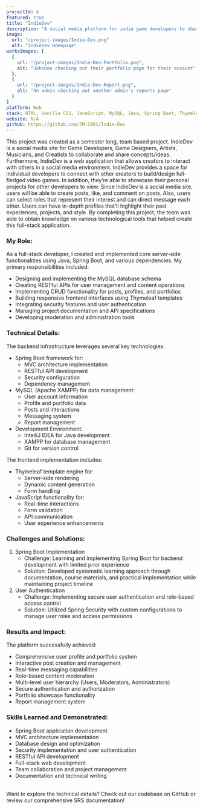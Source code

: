 ```yaml
---
projectId: 4
featured: true
title: "IndieDev"
description: "A social media platform for indie game developers to share their projects and collaborate with other developers. Users can create an account, create posts, and comment on other posts. Admins can delete posts and comments."
image:
  url: "/project-images/Indie-Dev.png"
  alt: "IndieDev Homepage"
worksImages: [
  {
    url: "/project-images/Indie-Dev-Portfolio.png",
    alt: "JohnDoe checking out their portfolio page for their account"
  }, 
  {
    url: "/project-images/Indie-Dev-Report.png",
    alt: "An admin checking out another admin's reports page"
  }
]
platform: Web
stack: HTML, Vanilla CSS, JavaScript, MySQL, Java, Spring Boot, Thymeleaf
website: N/A
github: https://github.com/JM-2001/Indie-Dev
---
```


This project was created as a semester long, team based project. IndieDev is a social media site for Game Developers, Game Designers, Artists, Musicians, and Creatists to collaborate and share concepts/ideas. Furthermore, IndieDev is a web application that allows creators to interact with others in a social media environment. IndieDev provides a space for individual developers to connect with other creators to build/design full-fledged video games. In addition, they’re able to showcase their personal projects for other developers to view. Since IndieDev is a social media site, users will be able to create posts, like, and comment on posts. Also, users can select roles that represent their interest and can direct message each other. Users can have in-depth profiles that’ll highlight their past experiences, projects, and style. By completing this project, the team was able to obtain knowledge on various technological tools that helped create this full-stack application.

### My Role:
As a full-stack developer, I created and implemented core server-side functionalities using Java, Spring Boot, and various dependencies. My primary responsibilities included:
- Designing and implementing the MySQL database schema
- Creating RESTful APIs for user management and content operations
- Implementing CRUD functionality for posts, profiles, and portfolios
- Building responsive frontend interfaces using Thymeleaf templates
- Integrating security features and user authentication
- Managing project documentation and API specifications
- Developing moderation and administration tools

### Technical Details:
The backend infrastructure leverages several key technologies:
- Spring Boot framework for:
  - MVC architecture implementation
  - RESTful API development
  - Security configuration
  - Dependency management
- MySQL (Apache XAMPP) for data management:
  - User account information
  - Profile and portfolio data
  - Posts and interactions
  - Messaging system
  - Report management
- Development Environment:
  - IntelliJ IDEA for Java development
  - XAMPP for database management
  - Git for version control

The frontend implementation includes:
- Thymeleaf template engine for:
  - Server-side rendering
  - Dynamic content generation
  - Form handling
- JavaScript functionality for:
  - Real-time interactions
  - Form validation
  - API communication
  - User experience enhancements

<div class="md-chall-div">

### Challenges and Solutions:

<ol>
  <li>
    Spring Boot Implementation
    <ul>
      <li>Challenge: Learning and implementing Spring Boot for backend development with limited prior experience</li>
      <li>Solution: Developed systematic learning approach through documentation, course materials, and practical implementation while maintaining project timeline</li>
    </ul>
  </li>
  <li>
    User Authentication
    <ul>
      <li>Challenge: Implementing secure user authentication and role-based access control</li>
      <li>Solution: Utilized Spring Security with custom configurations to manage user roles and access permissions</li>
    </ul>
  </li>
</ol>

</div>

### Results and Impact:
The platform successfully achieved:
- Comprehensive user profile and portfolio system
- Interactive post creation and management
- Real-time messaging capabilities
- Role-based content moderation
- Multi-level user hierarchy (Users, Moderators, Administrators)
- Secure authentication and authorization
- Portfolio showcase functionality
- Report management system

### Skills Learned and Demonstrated:
- Spring Boot application development
- MVC architecture implementation
- Database design and optimization
- Security implementation and user authentication
- RESTful API development
- Full-stack web development
- Team collaboration and project management
- Documentation and technical writing

<br>
Want to explore the technical details? Check out our codebase on GitHub or review our comprehensive SRS documentation!